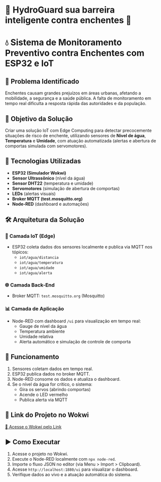 # 🌊 HydroGuard sua barreira inteligente contra enchentes 🌊

# 💧 Sistema de Monitoramento Preventivo contra Enchentes com ESP32 e IoT

## 📌 Problema Identificado

Enchentes causam grandes prejuízos em áreas urbanas, afetando a mobilidade, a segurança e a saúde pública. A falta de monitoramento em tempo real dificulta a resposta rápida das autoridades e da população.

## 🎯 Objetivo da Solução

Criar uma solução IoT com Edge Computing para detectar precocemente situações de risco de enchente, utilizando sensores de **Nível de água**, **Temperatura** e **Umidade**, com atuação automatizada (alertas e abertura de comportas simulada com servomotores).

## 🧠 Tecnologias Utilizadas

- **ESP32 (Simulador Wokwi)**
- **Sensor Ultrassônico** (nível da água)
- **Sensor DHT22** (temperatura e umidade)
- **Servomotores** (simulação de abertura de comportas)
- **LEDs** (alertas visuais)
- **Broker MQTT (test.mosquitto.org)**
- **Node-RED** (dashboard e automações)

## 🛠 Arquitetura da Solução

### 🔌 Camada IoT (Edge)
- ESP32 coleta dados dos sensores localmente e publica via MQTT nos tópicos:
  - `iot/agua/distancia`
  - `iot/agua/temperatura`
  - `iot/agua/umidade`
  - `iot/agua/alerta`

### 🌐 Camada Back-End
- Broker MQTT: `test.mosquitto.org` (Mosquitto)

### 📊 Camada de Aplicação
- Node-RED com dashboard `/ui` para visualização em tempo real:
  - Gauge de nível da água
  - Temperatura ambiente
  - Umidade relativa
  - Alerta automático e simulação de controle de comporta

## 🚀 Funcionamento

1. Sensores coletam dados em tempo real.
2. ESP32 publica dados no broker MQTT.
3. Node-RED consome os dados e atualiza o dashboard.
4. Se o nível da água for crítico, o sistema:
   - Gira os servos (abrindo comportas)
   - Acende o LED vermelho
   - Publica alerta via MQTT

## 🔗 Link do Projeto no Wokwi

[🔗 Acesse o Wokwi pelo Link](https://wokwi.com/projects/432161784302052353)

## ▶️ Como Executar

1. Acesse o projeto no Wokwi.
2. Execute o Node-RED localmente com `npx node-red`.
3. Importe o fluxo JSON no editor (via Menu > Import > Clipboard).
4. Acesse `http://localhost:1880/ui` para visualizar o dashboard.
5. Verifique dados ao vivo e a atuação automática do sistema.

